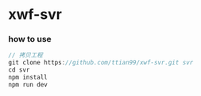 # xwf-svr

### how to use
```js
// 拷贝工程 
git clone https://github.com/ttian99/xwf-svr.git svr
cd svr
npm install
npm run dev
``` 
